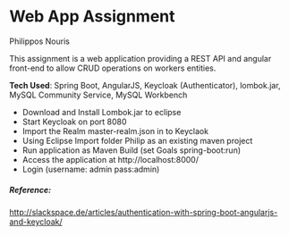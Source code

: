 # Web App Assignment


Philippos Nouris

This assignment is a web application providing a REST API and angular front-end to allow CRUD operations on workers entities.

 __Tech Used__: Spring Boot, AngularJS, Keycloak (Authenticator), lombok.jar, MySQL Community Service, MySQL Workbench

* Download and Install Lombok.jar to eclipse
* Start Keycloak on port 8080
* Import the Realm master-realm.json in to Keyclaok
* Using Eclipse Import folder Philip as an existing maven project
* Run application as Maven Build (set Goals spring-boot:run)
* Access the application at http://localhost:8000/
* Login (username: admin pass:admin)





##### Reference:
http://slackspace.de/articles/authentication-with-spring-boot-angularjs-and-keycloak/
